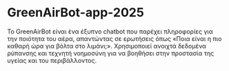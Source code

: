 # GreenAirBot-app-2025
Το GreenAirBot είναι ένα έξυπνο chatbot που παρέχει πληροφορίες για την ποιότητα του αέρα, απαντώντας σε ερωτήσεις όπως «Ποια είναι η πιο καθαρή ώρα για βόλτα στο λιμάνι;». Χρησιμοποιεί ανοιχτά δεδομένα ρύπανσης και τεχνητή νοημοσύνη για να βοηθήσει στην προστασία της υγείας και του περιβάλλοντος.
